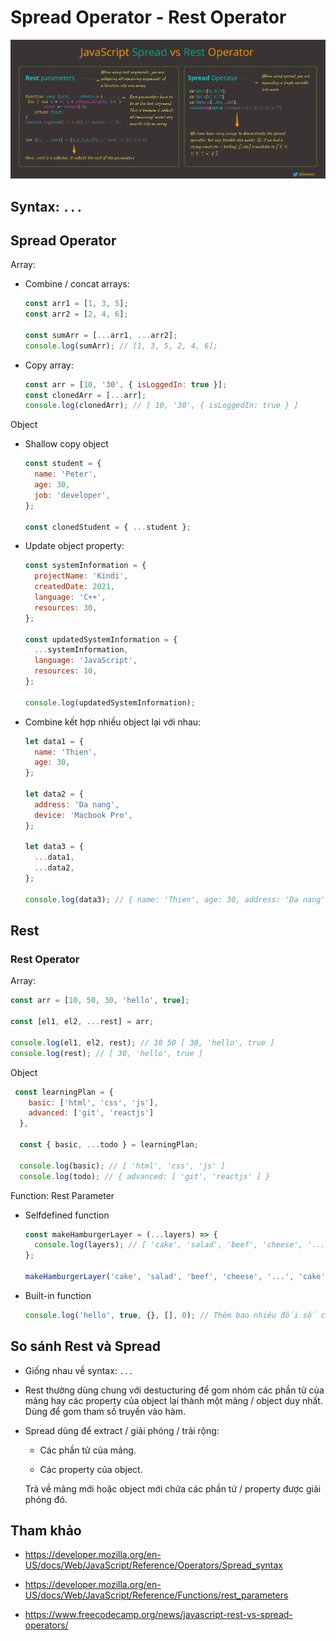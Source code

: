 # Spread Operator - Rest Operator

![](../images/rest-spread.jpeg)

## Syntax: `...`

## Spread Operator

Array:

- Combine / concat arrays:

  ```js
  const arr1 = [1, 3, 5];
  const arr2 = [2, 4, 6];

  const sumArr = [...arr1, ...arr2];
  console.log(sumArr); // [1, 3, 5, 2, 4, 6];
  ```

- Copy array:

  ```js
  const arr = [10, '30', { isLoggedIn: true }];
  const clonedArr = [...arr];
  console.log(clonedArr); // [ 10, '30', { isLoggedIn: true } ]
  ```

Object

- Shallow copy object

  ```js
  const student = {
    name: 'Peter',
    age: 30,
    job: 'developer',
  };

  const clonedStudent = { ...student };
  ```

- Update object property:

  ```js
  const systemInformation = {
    projectName: 'Kindi',
    createdDate: 2021,
    language: 'C++',
    resources: 30,
  };

  const updatedSystemInformation = {
    ...systemInformation,
    language: 'JavaScript',
    resources: 10,
  };

  console.log(updatedSystemInformation);
  ```

- Combine kết hợp nhiều object lại với nhau:

  ```js
  let data1 = {
    name: 'Thien',
    age: 30,
  };

  let data2 = {
    address: 'Da nang',
    device: 'Macbook Pro',
  };

  let data3 = {
    ...data1,
    ...data2,
  };

  console.log(data3); // { name: 'Thien', age: 30, address: 'Da nang', device: 'Macbook Pro' }
  ```

## Rest

### Rest Operator

Array:

```js
const arr = [10, 50, 30, 'hello', true];

const [el1, el2, ...rest] = arr;

console.log(el1, el2, rest); // 10 50 [ 30, 'hello', true ]
console.log(rest); // [ 30, 'hello', true ]
```

Object

```js
 const learningPlan = {
    basic: ['html', 'css', 'js'],
    advanced: ['git', 'reactjs']
  },

  const { basic, ...todo } = learningPlan;

  console.log(basic); // [ 'html', 'css', 'js' ]
  console.log(todo); // { advanced: [ 'git', 'reactjs' ] }

```

Function: Rest Parameter

- Selfdefined function

  ```js
  const makeHamburgerLayer = (...layers) => {
    console.log(layers); // [ 'cake', 'salad', 'beef', 'cheese', '...', 'cake' ]
  };

  makeHamburgerLayer('cake', 'salad', 'beef', 'cheese', '...', 'cake');
  ```

- Built-in function

  ```js
  console.log('hello', true, {}, [], 0); // Thêm bao nhiêu đối số cũng được
  ```

## So sánh Rest và Spread

- Giống nhau về syntax: `...`

- Rest thường dùng chung với destucturing để gom nhóm các phần tử của mảng hay các property của object lại thành một mảng / object duy nhất. Dùng để gom tham số truyền vào hàm.

- Spread dùng để extract / giải phóng / trải rộng:

  - Các phần tử của mảng.

  - Các property của object.

  Trả về mảng mới hoặc object mới chứa các phần tử / property được giải phóng đó.

## Tham khảo

- https://developer.mozilla.org/en-US/docs/Web/JavaScript/Reference/Operators/Spread_syntax

- https://developer.mozilla.org/en-US/docs/Web/JavaScript/Reference/Functions/rest_parameters

- https://www.freecodecamp.org/news/javascript-rest-vs-spread-operators/
